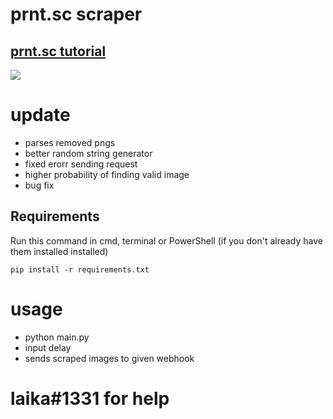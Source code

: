 # prnt.sc scraper
## [prnt.sc tutorial](https://www.youtube.com/watch?v=O_qaGOx50Pc)

![](https://cdn.discordapp.com/attachments/812934536882552872/844729466567131146/ezgif.com-gif-maker_1.gif)

# update
- parses removed pngs
- better random string generator
- fixed erorr sending request
- higher probability of finding valid image
- bug fix

## Requirements
Run this command in cmd, terminal or PowerShell (if you don't already have them installed installed)
```
pip install -r requirements.txt
```

# usage
- python main.py 
- input delay
- sends scraped images to given webhook
# laika#1331 for help
